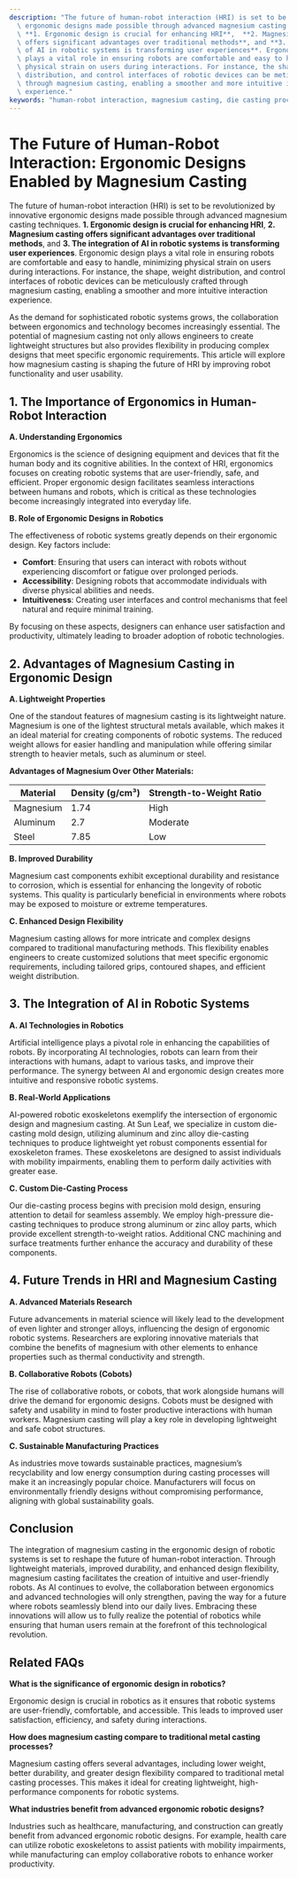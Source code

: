 ```yaml
---
description: "The future of human-robot interaction (HRI) is set to be revolutionized by innovative\
  \ ergonomic designs made possible through advanced magnesium casting techniques.\
  \ **1. Ergonomic design is crucial for enhancing HRI**,  **2. Magnesium casting\
  \ offers significant advantages over traditional methods**, and **3. The integration\
  \ of AI in robotic systems is transforming user experiences**. Ergonomic design\
  \ plays a vital role in ensuring robots are comfortable and easy to handle, minimizing\
  \ physical strain on users during interactions. For instance, the shape, weight\
  \ distribution, and control interfaces of robotic devices can be meticulously crafted\
  \ through magnesium casting, enabling a smoother and more intuitive interaction\
  \ experience."
keywords: "human-robot interaction, magnesium casting, die casting process, die-cast aluminum"
---
```

# The Future of Human-Robot Interaction: Ergonomic Designs Enabled by Magnesium Casting

The future of human-robot interaction (HRI) is set to be revolutionized by innovative ergonomic designs made possible through advanced magnesium casting techniques. **1. Ergonomic design is crucial for enhancing HRI**,  **2. Magnesium casting offers significant advantages over traditional methods**, and **3. The integration of AI in robotic systems is transforming user experiences**. Ergonomic design plays a vital role in ensuring robots are comfortable and easy to handle, minimizing physical strain on users during interactions. For instance, the shape, weight distribution, and control interfaces of robotic devices can be meticulously crafted through magnesium casting, enabling a smoother and more intuitive interaction experience.

As the demand for sophisticated robotic systems grows, the collaboration between ergonomics and technology becomes increasingly essential. The potential of magnesium casting not only allows engineers to create lightweight structures but also provides flexibility in producing complex designs that meet specific ergonomic requirements. This article will explore how magnesium casting is shaping the future of HRI by improving robot functionality and user usability.

## 1. The Importance of Ergonomics in Human-Robot Interaction

**A. Understanding Ergonomics**

Ergonomics is the science of designing equipment and devices that fit the human body and its cognitive abilities. In the context of HRI, ergonomics focuses on creating robotic systems that are user-friendly, safe, and efficient. Proper ergonomic design facilitates seamless interactions between humans and robots, which is critical as these technologies become increasingly integrated into everyday life.

**B. Role of Ergonomic Designs in Robotics**

The effectiveness of robotic systems greatly depends on their ergonomic design. Key factors include:

- **Comfort**: Ensuring that users can interact with robots without experiencing discomfort or fatigue over prolonged periods.
- **Accessibility**: Designing robots that accommodate individuals with diverse physical abilities and needs.
- **Intuitiveness**: Creating user interfaces and control mechanisms that feel natural and require minimal training.

By focusing on these aspects, designers can enhance user satisfaction and productivity, ultimately leading to broader adoption of robotic technologies.

## 2. Advantages of Magnesium Casting in Ergonomic Design

**A. Lightweight Properties**

One of the standout features of magnesium casting is its lightweight nature. Magnesium is one of the lightest structural metals available, which makes it an ideal material for creating components of robotic systems. The reduced weight allows for easier handling and manipulation while offering similar strength to heavier metals, such as aluminum or steel.

**Advantages of Magnesium Over Other Materials:**

| Material     | Density (g/cm³) | Strength-to-Weight Ratio |
|--------------|------------------|--------------------------|
| Magnesium    | 1.74             | High                     |
| Aluminum     | 2.7              | Moderate                 |
| Steel        | 7.85             | Low                      |

**B. Improved Durability**

Magnesium cast components exhibit exceptional durability and resistance to corrosion, which is essential for enhancing the longevity of robotic systems. This quality is particularly beneficial in environments where robots may be exposed to moisture or extreme temperatures.

**C. Enhanced Design Flexibility**

Magnesium casting allows for more intricate and complex designs compared to traditional manufacturing methods. This flexibility enables engineers to create customized solutions that meet specific ergonomic requirements, including tailored grips, contoured shapes, and efficient weight distribution.

## 3. The Integration of AI in Robotic Systems

**A. AI Technologies in Robotics**

Artificial intelligence plays a pivotal role in enhancing the capabilities of robots. By incorporating AI technologies, robots can learn from their interactions with humans, adapt to various tasks, and improve their performance. The synergy between AI and ergonomic design creates more intuitive and responsive robotic systems.

**B. Real-World Applications**

AI-powered robotic exoskeletons exemplify the intersection of ergonomic design and magnesium casting. At Sun Leaf, we specialize in custom die-casting mold design, utilizing aluminum and zinc alloy die-casting techniques to produce lightweight yet robust components essential for exoskeleton frames. These exoskeletons are designed to assist individuals with mobility impairments, enabling them to perform daily activities with greater ease.

**C. Custom Die-Casting Process**

Our die-casting process begins with precision mold design, ensuring attention to detail for seamless assembly. We employ high-pressure die-casting techniques to produce strong aluminum or zinc alloy parts, which provide excellent strength-to-weight ratios. Additional CNC machining and surface treatments further enhance the accuracy and durability of these components.

## 4. Future Trends in HRI and Magnesium Casting

**A. Advanced Materials Research**

Future advancements in material science will likely lead to the development of even lighter and stronger alloys, influencing the design of ergonomic robotic systems. Researchers are exploring innovative materials that combine the benefits of magnesium with other elements to enhance properties such as thermal conductivity and strength.

**B. Collaborative Robots (Cobots)**

The rise of collaborative robots, or cobots, that work alongside humans will drive the demand for ergonomic designs. Cobots must be designed with safety and usability in mind to foster productive interactions with human workers. Magnesium casting will play a key role in developing lightweight and safe cobot structures.

**C. Sustainable Manufacturing Practices**

As industries move towards sustainable practices, magnesium’s recyclability and low energy consumption during casting processes will make it an increasingly popular choice. Manufacturers will focus on environmentally friendly designs without compromising performance, aligning with global sustainability goals.

## Conclusion

The integration of magnesium casting in the ergonomic design of robotic systems is set to reshape the future of human-robot interaction. Through lightweight materials, improved durability, and enhanced design flexibility, magnesium casting facilitates the creation of intuitive and user-friendly robots. As AI continues to evolve, the collaboration between ergonomics and advanced technologies will only strengthen, paving the way for a future where robots seamlessly blend into our daily lives. Embracing these innovations will allow us to fully realize the potential of robotics while ensuring that human users remain at the forefront of this technological revolution.

## Related FAQs

**What is the significance of ergonomic design in robotics?**

Ergonomic design is crucial in robotics as it ensures that robotic systems are user-friendly, comfortable, and accessible. This leads to improved user satisfaction, efficiency, and safety during interactions.

**How does magnesium casting compare to traditional metal casting processes?**

Magnesium casting offers several advantages, including lower weight, better durability, and greater design flexibility compared to traditional metal casting processes. This makes it ideal for creating lightweight, high-performance components for robotic systems.

**What industries benefit from advanced ergonomic robotic designs?**

Industries such as healthcare, manufacturing, and construction can greatly benefit from advanced ergonomic robotic designs. For example, health care can utilize robotic exoskeletons to assist patients with mobility impairments, while manufacturing can employ collaborative robots to enhance worker productivity.
